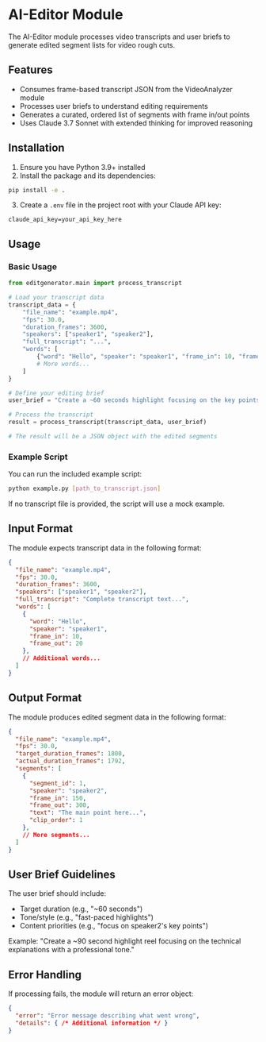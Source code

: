 # AI-Editor Module

The AI-Editor module processes video transcripts and user briefs to generate edited segment lists for video rough cuts.

## Features

- Consumes frame-based transcript JSON from the VideoAnalyzer module
- Processes user briefs to understand editing requirements
- Generates a curated, ordered list of segments with frame in/out points
- Uses Claude 3.7 Sonnet with extended thinking for improved reasoning

## Installation

1. Ensure you have Python 3.9+ installed
2. Install the package and its dependencies:

```bash
pip install -e .
```

3. Create a `.env` file in the project root with your Claude API key:

```
claude_api_key=your_api_key_here
```

## Usage

### Basic Usage

```python
from editgenerator.main import process_transcript

# Load your transcript data
transcript_data = {
    "file_name": "example.mp4",
    "fps": 30.0,
    "duration_frames": 3600,
    "speakers": ["speaker1", "speaker2"],
    "full_transcript": "...",
    "words": [
        {"word": "Hello", "speaker": "speaker1", "frame_in": 10, "frame_out": 20},
        # More words...
    ]
}

# Define your editing brief
user_brief = "Create a ~60 seconds highlight focusing on the key points about AI technology."

# Process the transcript
result = process_transcript(transcript_data, user_brief)

# The result will be a JSON object with the edited segments
```

### Example Script

You can run the included example script:

```bash
python example.py [path_to_transcript.json]
```

If no transcript file is provided, the script will use a mock example.

## Input Format

The module expects transcript data in the following format:

```json
{
  "file_name": "example.mp4",
  "fps": 30.0,
  "duration_frames": 3600,
  "speakers": ["speaker1", "speaker2"],
  "full_transcript": "Complete transcript text...",
  "words": [
    {
      "word": "Hello",
      "speaker": "speaker1",
      "frame_in": 10,
      "frame_out": 20
    },
    // Additional words...
  ]
}
```

## Output Format

The module produces edited segment data in the following format:

```json
{
  "file_name": "example.mp4",
  "fps": 30.0,
  "target_duration_frames": 1800,
  "actual_duration_frames": 1792,
  "segments": [
    {
      "segment_id": 1,
      "speaker": "speaker2",
      "frame_in": 150,
      "frame_out": 300,
      "text": "The main point here...",
      "clip_order": 1
    },
    // More segments...
  ]
}
```

## User Brief Guidelines

The user brief should include:

- Target duration (e.g., "~60 seconds")
- Tone/style (e.g., "fast-paced highlights")
- Content priorities (e.g., "focus on speaker2's key points")

Example: "Create a ~90 second highlight reel focusing on the technical explanations with a professional tone."

## Error Handling

If processing fails, the module will return an error object:

```json
{
  "error": "Error message describing what went wrong",
  "details": { /* Additional information */ }
}
```
